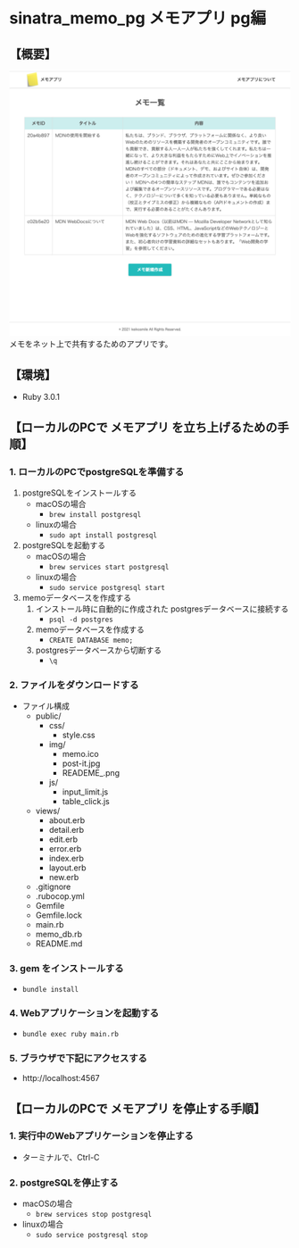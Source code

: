 # sinatra_memo_pg メモアプリ pg編
## 【概要】
![](public/img/README_.png)
メモをネット上で共有するためのアプリです。

## 【環境】
- Ruby 3.0.1
## 【ローカルのPCで メモアプリ を立ち上げるための手順】

### 1. ローカルのPCでpostgreSQLを準備する
1. postgreSQLをインストールする
    - macOSの場合
        - `brew install postgresql`
    - linuxの場合
        - `sudo apt install postgresql`
2. postgreSQLを起動する
    - macOSの場合
        - `brew services start postgresql`
    - linuxの場合
        - `sudo service postgresql start`
3. memoデータベースを作成する
    1. インストール時に自動的に作成された postgresデータベースに接続する
        - `psql -d postgres`
    2. memoデータベースを作成する
        - `CREATE DATABASE memo;`
    3. postgresデータベースから切断する
        - `\q`
### 2. ファイルをダウンロードする
-  ファイル構成
    - public/
      - css/
          - style.css
      - img/
          - memo.ico
          - post-it.jpg
          - READEME_.png
      - js/
          - input_limit.js
          - table_click.js
    - views/
      - about.erb
      - detail.erb
      - edit.erb
      - error.erb
      - index.erb
      - layout.erb
      - new.erb
    - .gitignore
    - .rubocop.yml
    - Gemfile
    - Gemfile.lock
    - main.rb
    - memo_db.rb
    - README.md

### 3. gem をインストールする
- `bundle install`

### 4. Webアプリケーションを起動する
- `bundle exec ruby main.rb`

### 5. ブラウザで下記にアクセスする
- http://localhost:4567

## 【ローカルのPCで メモアプリ を停止する手順】
### 1. 実行中のWebアプリケーションを停止する
- ターミナルで、Ctrl-C
### 2. postgreSQLを停止する
- macOSの場合
    - `brew services stop postgresql`
- linuxの場合
    - `sudo service postgresql stop`

